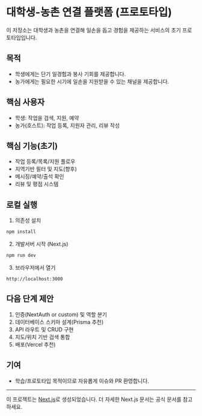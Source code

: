 # 대학생-농촌 연결 플랫폼 (프로토타입)

이 저장소는 대학생과 농촌을 연결해 일손을 돕고 경험을 제공하는 서비스의 초기 프로토타입입니다.

## 목적
- 학생에게는 단기 일경험과 봉사 기회를 제공합니다.
- 농가에게는 필요한 시기에 일손을 지원받을 수 있는 채널을 제공합니다.

## 핵심 사용자
- 학생: 작업을 검색, 지원, 예약
- 농가(호스트): 작업 등록, 지원자 관리, 리뷰 작성

## 핵심 기능(초기)
- 작업 등록/목록/지원 플로우
- 지역기반 필터 및 지도(향후)
- 메시징/예약/출석 확인
- 리뷰 및 평점 시스템

## 로컬 실행
1. 의존성 설치

```bash
npm install
```

2. 개발서버 시작 (Next.js)

```bash
npm run dev
```

3. 브라우저에서 열기

```
http://localhost:3000
```

## 다음 단계 제안
1. 인증(NextAuth or custom) 및 역할 분기
2. 데이터베이스 스키마 설계(Prisma 추천)
3. API 라우트 및 CRUD 구현
4. 지도/위치 기반 검색 통합
5. 배포(Vercel 추천)

## 기여
- 학습/프로토타입 목적이므로 자유롭게 이슈와 PR 환영합니다.

---

이 프로젝트는 [Next.js](https://nextjs.org)로 생성되었습니다. 더 자세한 Next.js 문서는 공식 문서를 참고하세요.
